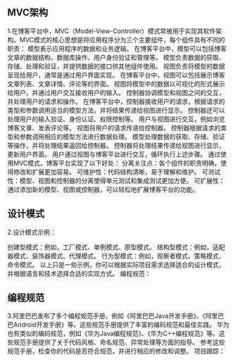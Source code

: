 ## MVC架构
1.在博客平台中，MVC（Model-View-Controller）模式常被用于实现其软件架构。MVC模式的核心思想是将应用程序分为三个主要组件，每个组件具有不同的职责：
模型表示应用程序的数据和业务逻辑。
在博客平台中，模型可以包括博客文章的数据结构、数据库操作、用户身份验证和管理等。
模型负责数据的获取、存储、处理和验证，并提供数据的接口供其他组件使用。
视图负责将模型的数据呈现给用户，通常是通过用户界面实现。
在博客平台中，视图可以包括展示博客文章列表、文章详情、评论等的界面。
视图将模型中的数据以可视化的形式展示给用户，并通过用户交互接收用户的输入。
控制器协调模型和视图之间的交互，并处理用户的请求和操作。
在博客平台中，控制器接收用户的请求，根据请求的类型和参数调用适当的模型方法，并将结果传递给视图进行显示。
控制器还可以处理用户的输入验证、身份认证、权限控制等。
用户与视图进行交互，例如浏览博客文章、发表评论等。
视图将用户的请求传递给控制器。
控制器根据请求的类型和参数调用相应的模型方法进行数据处理。
模型处理数据的获取、存储、验证等操作，并将处理结果返回给控制器。
控制器将处理结果传递给视图进行显示，更新用户界面。
用户通过视图与博客平台进行交互，循环执行上述步骤。
通过使用MVC模式，博客平台实现了以下好处：
分离关注点：各个组件的职责明确，使得修改和扩展更加容易。
可维护性：代码结构清晰，易于理解和维护。
可测试性：模型、视图和控制器的分离使得单元测试和集成测试更加方便。
可扩展性：通过添加新的模型、视图或控制器，可以轻松地扩展博客平台的功能。
## 设计模式
2.设计模式示例：

创建型模式：例如，工厂模式、单例模式、原型模式。
结构型模式：例如，适配器模式、装饰器模式、代理模式。
行为型模式：例如，观察者模式、策略模式、命令模式。
以上只是一些示例，你可以根据实际项目需求选择适合的设计模式，并根据语言和技术选择合适的实现方式。
编程规范：
## 编程规范
3.阿里巴巴发布了多个编程规范手册，例如《阿里巴巴Java开发手册》、《阿里巴巴Android开发手册》等。这些规范手册提供了丰富的编码规范和最佳实践。
华为也有类似的编码规范，例如《华为Java编程规范》、《华为C++编程规范》等。这些规范手册提供了关于代码风格、命名规范、异常处理等方面的指导。
参考这些规范手册，检查你的代码是否符合规范，并进行相应的修改和调整。
项目跟踪：

